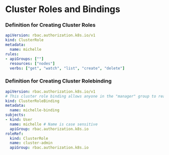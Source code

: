 # Cluster Roles and Bindings

### Definition for Creating Cluster Roles

```yaml
apiVersion: rbac.authorization.k8s.io/v1
kind: ClusterRole
metadata:
  name: michelle
rules:
- apiGroups: [""]
  resources: ["nodes"]
  verbs: ["get", "watch", "list", "create", "delete"]
```

### Definition for Creating Cluster Rolebinding

```yaml
apiVersion: rbac.authorization.k8s.io/v1
# This cluster role binding allows anyone in the "manager" group to read secrets in any namespace.
kind: ClusterRoleBinding
metadata:
  name: michelle-binding
subjects:
- kind: User
  name: michelle # Name is case sensitive
  apiGroup: rbac.authorization.k8s.io
roleRef:
  kind: ClusterRole
  name: cluster-admin
  apiGroup: rbac.authorization.k8s.io
```